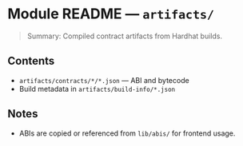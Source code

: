 # Module README — `artifacts/`

> Summary: Compiled contract artifacts from Hardhat builds.

## Contents
- `artifacts/contracts/*/*.json` — ABI and bytecode
- Build metadata in `artifacts/build-info/*.json`

## Notes
- ABIs are copied or referenced from `lib/abis/` for frontend usage.
